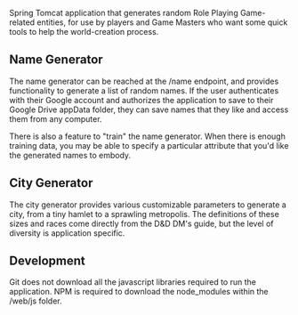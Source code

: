 Spring Tomcat application that generates random Role Playing Game-related entities, for use by players
and Game Masters who want some quick tools to help the world-creation process.

## Name Generator

The name generator can be reached at the /name endpoint, and provides functionality to generate a list of random
names. If the user authenticates with their Google account and authorizes the application to save to their Google Drive
appData folder, they can save names that they like and access them from any computer.

There is also a feature to "train" the name generator. When there is enough training data, you may be able to specify
a particular attribute that you'd like the generated names to embody.

## City Generator

The city generator provides various customizable parameters to generate a city, from a tiny hamlet to a sprawling
metropolis. The definitions of these sizes and races come directly from the D&D DM's guide, but the level of diversity
is application specific.

## Development

Git does not download all the javascript libraries required to run the application. NPM is required to download the
node_modules within the /web/js folder.